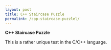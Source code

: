 ```yaml
---
layout: post
title: C++ Staircase Puzzle
permalink: /cpp-staircase-puzzlel/
---
```


__C++ Staircase Puzzle__

This is a rather unique test in the C/C++ language.
